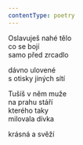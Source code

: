 ```yaml
---
contentType: poetry
---
```


<section>

Oslavuješ nahé tělo  
co se bojí  
samo před zrcadlo

dávno ulovené  
s otisky jiných sítí

</section>

<section>

Tušíš v něm muže  
na prahu stáří  
kterého taky  
milovala dívka

</section>

<section>

krásná a svěží

</section>
